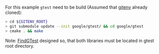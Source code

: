 For this example `gtest` need to be build (Assumed that [gitenv](https://github.com/ruslo/gitenv) already cloned):
```bash
> cd ${GITENV_ROOT}
> git submodule update --init google/gtest/ && cd google/gtest
> cmake . && make
```

Note: [FindGTest](http://www.cmake.org/cmake/help/v2.8.11/cmake.html#module:FindGTest) designed so, that
both libraries must be located in gtest root directory.
